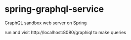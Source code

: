 # spring-graphql-service
GraphQL sandbox web server on Spring

run and visit http://localhost:8080/graphiql to make queries
